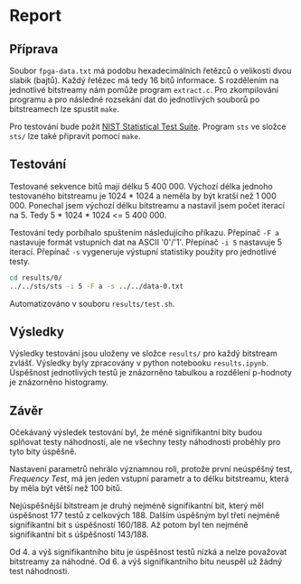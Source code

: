 # Report

## Příprava

Soubor `fpga-data.txt` má podobu hexadecimálních řetězců o velikosti dvou slabik (bajtů). Každý řetězec má tedy 16 bitů informace. S rozdělením na jednotlivé bitstreamy nám pomůže program `extract.c`. Pro zkompilování programu a pro následné rozsekání dat do jednotlivých souborů po bitstreamech lze spustit `make`.

Pro testování bude požit [NIST Statistical Test Suite](https://github.com/arcetri/sts). Program `sts` ve složce `sts/` lze také připravit pomocí `make`.

## Testování

Testované sekvence bitů mají délku 5 400 000. Výchozí délka jednoho testovaného bitstreamu je 1024 \* 1024 a neměla by být kratší než 1 000 000. Ponechal jsem výchozí délku bitstreamu a nastavil jsem počet iterací na 5. Tedy 5 \* 1024 \* 1024 <= 5 400 000.

Testování tedy porbíhalo spuštením následujícího příkazu. Přepínač `-F a` nastavuje formát vstupních dat na ASCII '0'/'1'. Přepínač `-i 5` nastavuje 5 iterací. Přepínač `-s` vygeneruje výstupní statistiky použity pro jednotlivé testy.

```sh
cd results/0/
../../sts/sts -i 5 -F a -s ../../data-0.txt
```

Automatizováno v souboru `results/test.sh`.

## Výsledky

Výsledky testování jsou uloženy ve složce `results/` pro každý bitstream zvlášť. Výsledky byly zpracovány v python notebooku `results.ipynb`. Úspěšnost jednotlivých testů je znázorněno tabulkou a rozdělení p-hodnoty je znázorněno histogramy.

## Závěr

Očekávaný výsledek testování byl, že méně signifikantní bity budou splňovat testy náhodnosti, ale ne všechny testy náhodnosti proběhly pro tyto bity úspěšně.

Nastavení parametrů nehrálo významnou roli, protože první neúspěšný test, _Frequency Test_, má jen jeden vstupní parametr a to délku bitstreamu, která by měla být větší než 100 bitů.

Nejúspěšnější bitstream je druhý nejméně signifikantní bit, který měl úspěšnost 177 testů z celkových 188. Dalším úspěšným byl třetí nejméně signifikantní bit s úspěšností 160/188. Až potom byl ten nejméně signifikantní bit s úšpěšností 143/188.

Od 4. a výš signifikantního bitu je úspěšnost testů nízká a nelze považovat bitstreamy za náhodné. Od 6. a výš signifikantního bitu neuspěl už žádný test náhodnosti.
